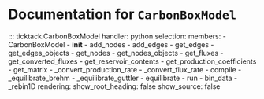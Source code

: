 # Documentation for `CarbonBoxModel`

::: ticktack.CarbonBoxModel
    handler: python
    selection:
      members:
        - CarbonBoxModel
        - __init__
        - add_nodes
        - add_edges
        - get_edges
        - get_edges_objects
        - get_nodes
        - get_nodes_objects
        - get_fluxes
        - get_converted_fluxes
        - get_reservoir_contents
        - get_production_coefficients
        - get_matrix
        - _convert_production_rate
        - _convert_flux_rate
        - compile
        - _equilibrate_brehm
        - _equilibrate_guttler
        - equilibrate
        - run
        - bin_data
        - _rebin1D
    rendering:
      show_root_heading: false
      show_source: false

